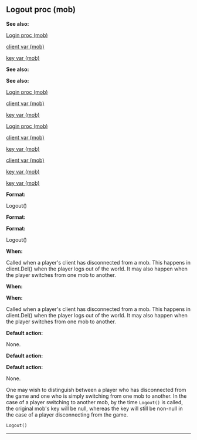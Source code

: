 

 Logout proc (mob)
-------------------




**See also:** 


[Login proc (mob)](#/mob/proc/Login) 

[client var (mob)](#/mob/var/client) 

[key var (mob)](#/mob/var/key) 





**See also:** 

**See also:**

[Login proc (mob)](#/mob/proc/Login) 

[client var (mob)](#/mob/var/client) 

[key var (mob)](#/mob/var/key) 



[Login proc (mob)](#/mob/proc/Login)

[client var (mob)](#/mob/var/client) 

[key var (mob)](#/mob/var/key) 


[client var (mob)](#/mob/var/client)

[key var (mob)](#/mob/var/key) 

[key var (mob)](#/mob/var/key)


**Format:** 


 Logout()
 


**Format:** 

**Format:**

 Logout()



**When:** 


 Called when a player's client has disconnected from a mob. This happens
 in client.Del() when the player logs out of the world. It may also
 happen when the player switches from one mob to another.
 


**When:** 

**When:**

 Called when a player's client has disconnected from a mob. This happens
 in client.Del() when the player logs out of the world. It may also
 happen when the player switches from one mob to another.



**Default action:** 


 None.
 


**Default action:** 

**Default action:**

 None.


 One may wish to distinguish between a player who has disconnected from
the game and one who is simply switching from one mob to another. In the
case of a player switching to another mob, by the time
 `Logout()` 
 is called, the original mob's key will be null, whereas the key will still
be non-null in the case of a player disconnecting from the game.



`Logout()`


---


